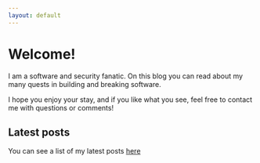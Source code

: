 ```yaml
---
layout: default
---
```


# Welcome!

I am a software and security fanatic. On this blog you can read about my many quests in building and breaking software.

I hope you enjoy your stay, and if you like what you see, feel free to contact me with questions or comments!

## Latest posts

You can see a list of my latest posts [here](/posts)